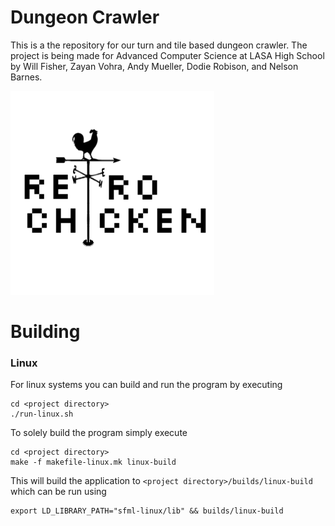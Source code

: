 # Dungeon Crawler

This is a the repository for our turn and tile based dungeon crawler. The project is being made for Advanced Computer Science at LASA High School by Will Fisher, Zayan Vohra, Andy Mueller, Dodie Robison, and Nelson Barnes.

![Retro Chicken](rclogo.PNG)

# Building
### Linux ###
For linux systems you can build and run the program by executing
```
cd <project directory>
./run-linux.sh
```
To solely build the program simply execute
```
cd <project directory>
make -f makefile-linux.mk linux-build
```
This will build the application to `<project directory>/builds/linux-build` which can be run using
```
export LD_LIBRARY_PATH="sfml-linux/lib" && builds/linux-build
```
